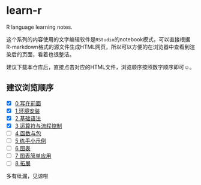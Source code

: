 # learn-r
R language learning notes.

这个系列的内容使用的文字编辑软件是`RStudio`的notebook模式，可以直接根据R-markdown格式的源文件生成HTML网页，所以可以方便的在浏览器中查看到渲染后的页面，看着也很整洁。

建议下载本仓库后，直接点击对应的HTML文件，浏览顺序按照数字顺序即可☺️。

## 建议浏览顺序

- [x] [0 写在前面](https://github.com/guoruibiao/learn-r/raw/master/0-写在前面.md)
- [x] [1 环境安装](https://github.com/guoruibiao/learn-r/blob/master/2-chapter.Rmd)
- [x] [2 基础语法](https://github.com/guoruibiao/learn-r/blob/master/2-chapter.Rmd)
- [x] [3 运算符与流程控制](https://github.com/guoruibiao/learn-r/blob/master/2-chapter.Rmd)
- [ ] [4 函数与包](https://github.com/guoruibiao/learn-r/blob/master/2-chapter.Rmd)
- [ ] [5 练手小示例](https://github.com/guoruibiao/learn-r/blob/master/2-chapter.Rmd)
- [ ] [6 图表](https://github.com/guoruibiao/learn-r/blob/master/2-chapter.Rmd)
- [ ] [7 图表简单应用](https://github.com/guoruibiao/learn-r/blob/master/2-chapter.Rmd)
- [ ] [8 拓展](https://github.com/guoruibiao/learn-r/blob/master/2-chapter.Rmd)

多有纰漏，见谅啦

